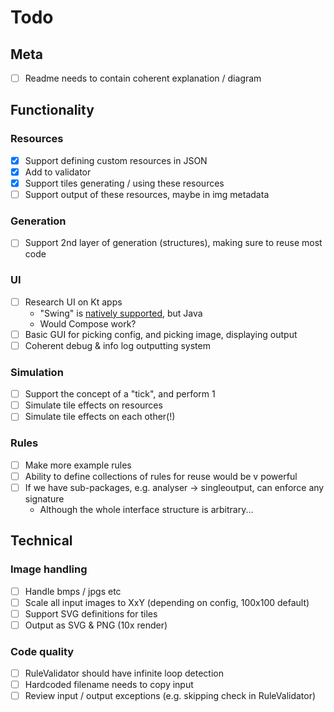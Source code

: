 # Todo

## Meta

- [ ] Readme needs to contain coherent explanation / diagram

## Functionality

### Resources

- [x] Support defining custom resources in JSON
- [x] Add to validator
- [x] Support tiles generating / using these resources
- [ ] Support output of these resources, maybe in img metadata

### Generation

- [ ] Support 2nd layer of generation (structures), making sure to reuse most code

### UI

- [ ] Research UI on Kt apps
  - "Swing" is [natively supported](https://www.jetbrains.com/help/idea/creating-and-disposing-of-a-form-runtime-frame.html), but Java
  - Would Compose work?
- [ ] Basic GUI for picking config, and picking image, displaying output
- [ ] Coherent debug & info log outputting system

### Simulation

- [ ] Support the concept of a "tick", and perform 1
- [ ] Simulate tile effects on resources
- [ ] Simulate tile effects on each other(!)

### Rules

- [ ] Make more example rules
- [ ] Ability to define collections of rules for reuse would be v powerful
- [ ] If we have sub-packages, e.g. analyser -> singleoutput, can enforce any signature
  - Although the whole interface structure is arbitrary...

## Technical

### Image handling

- [ ] Handle bmps / jpgs etc
- [ ] Scale all input images to XxY (depending on config, 100x100 default)
- [ ] Support SVG definitions for tiles
- [ ] Output as SVG & PNG (10x render)

### Code quality

- [ ] RuleValidator should have infinite loop detection
- [ ] Hardcoded filename needs to copy input
- [ ] Review input / output exceptions (e.g. skipping check in RuleValidator)